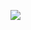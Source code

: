 <p align="left">
  <img src="https://api.boot.dev/v1/users/public/e0f3ff61-5d34-4ea5-87c0-d0f7d310de54/thumbnail" >
</p>
